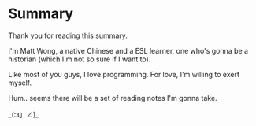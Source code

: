# Summary

Thank you for reading this summary.

I'm Matt Wong, a native Chinese and a ESL learner, one who's gonna be a historian (which I'm not so sure if I want to).

Like most of you guys, I love programming. For love, I'm willing to exert myself.

Hum.. seems there will be a set of reading notes I'm gonna take.

\_(:з」∠)_

